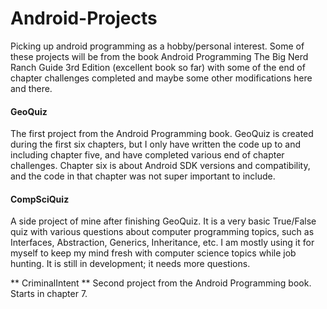 # Android-Projects
Picking up android programming as a hobby/personal interest. Some of these projects will be from the book Android Programming The Big Nerd Ranch Guide 3rd Edition (excellent book so far) with some of the end of chapter challenges completed and maybe some other modifications here and there. 

#### GeoQuiz
The first project from the Android Programming book. GeoQuiz is created during the first six chapters, but I only have written the code up to and including chapter five,
and have completed various end of chapter challenges. Chapter six is about Android SDK versions and compatibility, and the code in that chapter was not super important to include.

#### CompSciQuiz
A side project of mine after finishing GeoQuiz. It is a very basic True/False quiz with various questions about computer programming topics, such as Interfaces, Abstraction, Generics,
Inheritance, etc. I am mostly using it for myself to keep my mind fresh with computer science topics while job hunting. It is still in development; it needs more questions.  

** CriminalIntent **
Second project from the Android Programming book. Starts in chapter 7. 
